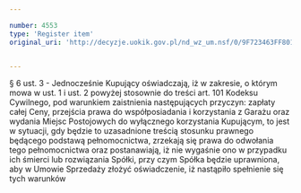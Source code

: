 ```yaml
---

number: 4553
type: 'Register item'
original_uri: 'http://decyzje.uokik.gov.pl/nd_wz_um.nsf/0/9F723463FF80154AC1257B58003AE1A0?OpenDocument'


---
```


§ 6 ust. 3 - Jednocześnie Kupujący oświadczają, iż w zakresie, o którym mowa w ust. 1 i ust. 2 powyżej stosownie do treści art. 101 Kodeksu Cywilnego, pod warunkiem zaistnienia następujących przyczyn: zapłaty całej Ceny, przejścia prawa do współposiadania i korzystania z Garażu oraz wydania Miejsc Postojowych do wyłącznego korzystania Kupującym, to jest w sytuacji, gdy będzie to uzasadnione treścią stosunku prawnego będącego podstawą pełnomocnictwa, zrzekają się prawa do odwołania tego pełnomocnictwa oraz postanawiają, iż nie wygaśnie ono w przypadku ich śmierci lub rozwiązania Spółki, przy czym Spółka będzie uprawniona, aby w Umowie Sprzedaży złożyć oświadczenie, iż nastąpiło spełnienie się tych warunków

